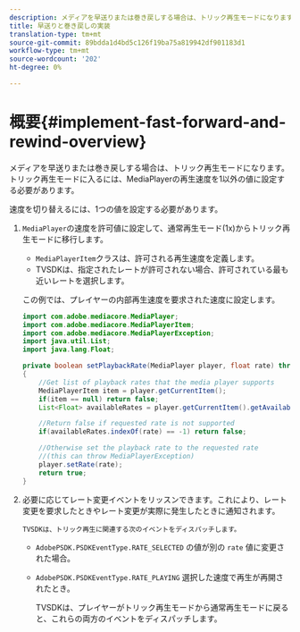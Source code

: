 ```yaml
---
description: メディアを早送りまたは巻き戻しする場合は、トリック再生モードになります。 トリック再生モードに入るには、MediaPlayerの再生速度を1以外の値に設定する必要があります。
title: 早送りと巻き戻しの実装
translation-type: tm+mt
source-git-commit: 89bdda1d4bd5c126f19ba75a819942df901183d1
workflow-type: tm+mt
source-wordcount: '202'
ht-degree: 0%

---
```



# 概要{#implement-fast-forward-and-rewind-overview}

メディアを早送りまたは巻き戻しする場合は、トリック再生モードになります。 トリック再生モードに入るには、MediaPlayerの再生速度を1以外の値に設定する必要があります。

速度を切り替えるには、1つの値を設定する必要があります。

1. `MediaPlayer`の速度を許可値に設定して、通常再生モード(1x)からトリック再生モードに移行します。

   * `MediaPlayerItem`クラスは、許可される再生速度を定義します。
   * TVSDKは、指定されたレートが許可されない場合、許可されている最も近いレートを選択します。

   この例では、プレイヤーの内部再生速度を要求された速度に設定します。

   ```java
   import com.adobe.mediacore.MediaPlayer; 
   import com.adobe.mediacore.MediaPlayerItem; 
   import com.adobe.mediacore.MediaPlayerException; 
   import java.util.List; 
   import java.lang.Float; 
   
   private boolean setPlaybackRate(MediaPlayer player, float rate) throws MediaPlayerException  
   { 
       //Get list of playback rates that the media player supports 
       MediaPlayerItem item = player.getCurrentItem(); 
       if(item == null) return false; 
       List<Float> availableRates = player.getCurrentItem().getAvailablePlaybackRates(); 
   
       //Return false if requested rate is not supported 
       if(availableRates.indexOf(rate) == -1) return false; 
   
       //Otherwise set the playback rate to the requested rate  
       //(this can throw MediaPlayerException) 
       player.setRate(rate); 
       return true; 
   }
   ```

1. 必要に応じてレート変更イベントをリッスンできます。これにより、レート変更を要求したときやレート変更が実際に発生したときに通知されます。

       TVSDKは、トリック再生に関連する次のイベントをディスパッチします。
   
   * `AdobePSDK.PSDKEventType.RATE_SELECTED` の値が別の `rate` 値に変更された場合。

   * `AdobePSDK.PSDKEventType.RATE_PLAYING` 選択した速度で再生が再開されたとき。

      TVSDKは、プレイヤーがトリック再生モードから通常再生モードに戻ると、これらの両方のイベントをディスパッチします。

